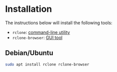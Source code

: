 # Installation

The instructions below will install the following tools:

* `rclone`: [command-line utility](https://rclone.org/)
* `rclone-browser`: [GUI tool](https://github.com/kapitainsky/RcloneBrowser)


## Debian/Ubuntu

```bash
sudo apt install rclone rclone-browser
```
